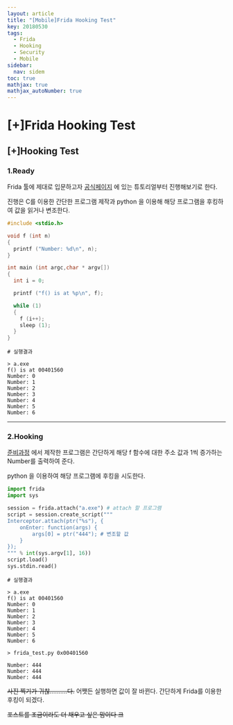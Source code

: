 ```yaml
---
layout: article
title: "[Mobile]Frida Hooking Test"
key: 20180530
tags:
  - Frida
  - Hooking
  - Security
  - Mobile
sidebar:
  nav: sidem
toc: true
mathjax: true
mathjax_autoNumber: true
---
```


# [+]Frida Hooking Test

<!--more-->

## [+]Hooking Test

### 1.Ready

Frida 툴에 제대로 입문하고자 <a href="https://www.frida.re/docs/home/">공식페이지</a> 에 있는 튜토리얼부터 진행해보기로 한다.

진행은 C를 이용한 간단한 프로그램 제작과 python 을 이용해 해당 프로그램을 후킹하여 값을 읽거나 변조한다.



```c
#include <stdio.h>

void f (int n)
{
  printf ("Number: %d\n", n);
}

int main (int argc,char * argv[])
{
  int i = 0;

  printf ("f() is at %p\n", f);

  while (1)
  {
    f (i++);
    sleep (1);
  }
}
```

```
# 실행결과

> a.exe           
f() is at 00401560
Number: 0         
Number: 1         
Number: 2         
Number: 3         
Number: 4         
Number: 5         
Number: 6         
```

------



### 2.Hooking

<a href="#1ready">준비과정</a> 에서 제작한 프로그램은 간단하게 해당 f 함수에 대한 주소 값과 1씩 증가하는 Number를 출력하여 준다.

python 을 이용하여 해당 프로그램에 후킹을 시도한다.

```python
import frida
import sys

session = frida.attach("a.exe") # attach 할 프로그램
script = session.create_script("""
Interceptor.attach(ptr("%s"), {
    onEnter: function(args) {
        args[0] = ptr("444"); # 변조할 값
    }
});
""" % int(sys.argv[1], 16))
script.load()
sys.stdin.read()

```

```
# 실행결과

> a.exe				           					
f() is at 00401560
Number: 0         
Number: 1         
Number: 2         
Number: 3         
Number: 4         
Number: 5         
Number: 6

> frida_test.py 0x00401560

Number: 444
Number: 444
Number: 444
```

~~사진 찍기가 귀찮..........다.~~ 어쨋든 실행하면 값이 잘 바뀐다. 간단하게 Frida를 이용한 후킹이 되겠다.

~~포스트를 조금이라도 더 채우고 싶은 맘이다 크~~



